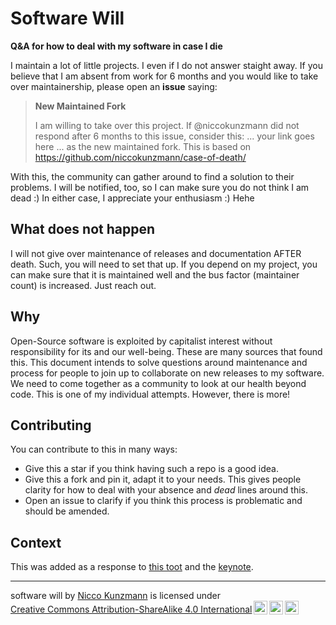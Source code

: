 # Software Will

**Q&amp;A for how to deal with my software in case I die**

I maintain a lot of little projects. I even if I do not answer staight away.
If you believe that I am absent from work for 6 months and you would like to take over maintainership, please open an **issue** saying:

> **New Maintained Fork**
>
> I am willing to take over this project. If @niccokunzmann did not respond after 6 months to this issue, consider this:
> ... your link goes here ... as the new maintained fork.
> This is based on https://github.com/niccokunzmann/case-of-death/

With this, the community can gather around to find a solution to their problems. I will be notified, too, so I can make sure you do not think I am dead :) In either case, I appreciate your enthusiasm :) Hehe

## What does not happen

I will not give over maintenance of releases and documentation AFTER death. Such, you will need to set that up. If you depend on my project, you can make sure that it is maintained well and the bus factor (maintainer count) is increased. Just reach out.

## Why

Open-Source software is exploited by capitalist interest without responsibility for its and our well-being. These are many sources that found this.
This document intends to solve questions around maintenance and process for people to join up to collaborate on new releases to my software.
We need to come together as a community to look at our health beyond code. This is one of my individual attempts. However, there is more!

## Contributing

You can contribute to this in many ways:

- Give this a star if you think having such a repo is a good idea.
- Give this a fork and pin it, adapt it to your needs. This gives people clarity for how to deal with your absence and *dead* lines around this.
- Open an issue to clarify if you think this process is problematic and should be amended.

## Context

This was added as a response to [this toot](https://infosec.exchange/@tlaurion/113279474985414328) and the [keynote](https://wordpress.tv/2024/07/03/keynote-sustainable-open-source-is-the-future/).

----

 <p xmlns:cc="http://creativecommons.org/ns#" xmlns:dct="http://purl.org/dc/terms/"><span property="dct:title">software will</span> by <a rel="cc:attributionURL dct:creator" property="cc:attributionName" href="https://github.com/niccokunzmann">Nicco Kunzmann</a> is licensed under <a href="https://creativecommons.org/licenses/by-sa/4.0/?ref=chooser-v1" target="_blank" rel="license noopener noreferrer" style="display:inline-block;">Creative Commons Attribution-ShareAlike 4.0 International<img style="height:22px!important;margin-left:3px;vertical-align:text-bottom;" src="https://mirrors.creativecommons.org/presskit/icons/cc.svg?ref=chooser-v1" alt=""><img style="height:22px!important;margin-left:3px;vertical-align:text-bottom;" src="https://mirrors.creativecommons.org/presskit/icons/by.svg?ref=chooser-v1" alt=""><img style="height:22px!important;margin-left:3px;vertical-align:text-bottom;" src="https://mirrors.creativecommons.org/presskit/icons/sa.svg?ref=chooser-v1" alt=""></a></p> 
